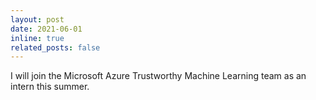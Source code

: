 ```yaml
---
layout: post
date: 2021-06-01
inline: true
related_posts: false
---
```


I will join the Microsoft Azure Trustworthy Machine Learning team as an intern this summer.